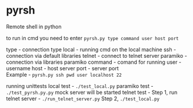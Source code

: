 # pyrsh
Remote shell in python

to run in cmd you need to enter
`pyrsh.py type command user host port`

type - connection type
    local - running cmd on the local machine
    ssh - connection via default libraries
    telnet - connect to telnet server
    paramiko - connection via libraries paramiko
command - comand for running
user - username
host - host server
port - server port  
Example - `pyrsh.py ssh pwd user localhost 22`

running unittests
local test - `./test_local.py`
paramiko test - `./test_pyrsh.py.py`
    mock server will be started
telnet test - 
    Step 1, run telnet server - `./run_telnet_server.py`
    Step 2, `./test_local.py`

